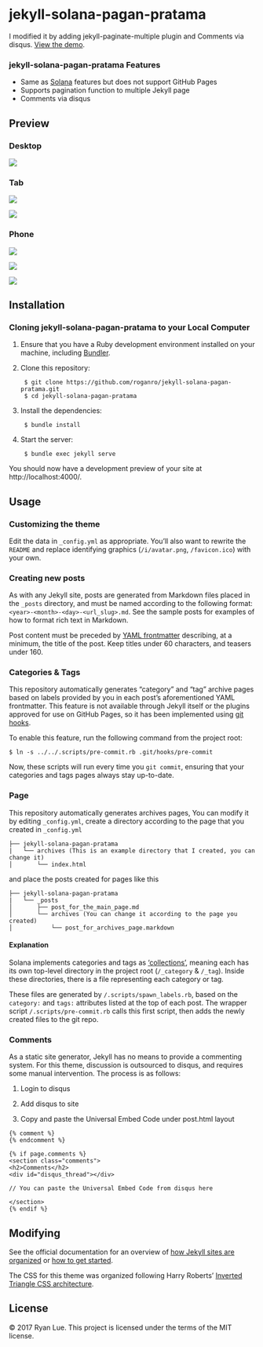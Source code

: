 jekyll-solana-pagan-pratama
===============================================

I modified it by adding jekyll-paginate-multiple plugin and Comments via disqus. [View the demo][demo_A].

### jekyll-solana-pagan-pratama Features

* Same as [Solana][rlue] features but does not support GitHub Pages
* Supports pagination function to multiple Jekyll page
* Comments via disqus

Preview
------------

### Desktop

![](https://live.staticflickr.com/65535/50564997218_a500888275_o_d.png)

### Tab

![](https://live.staticflickr.com/65535/50565882412_234c2d2f26_o_d.png)

![](https://live.staticflickr.com/65535/50565882312_2459593e3e_o_d.png)

### Phone

![](https://live.staticflickr.com/65535/50565744196_81a8d4ba6b_o_d.png)

![](https://live.staticflickr.com/65535/50564997113_ea9823433f_o_d.png)

![](https://live.staticflickr.com/65535/48981450192_e20e9268fb_o_d.jpg)

Installation
------------

### Cloning jekyll-solana-pagan-pratama to your Local Computer

1. Ensure that you have a Ruby development environment installed on your machine, including [Bundler][bun].

2. Clone this repository:

        $ git clone https://github.com/roganro/jekyll-solana-pagan-pratama.git
        $ cd jekyll-solana-pagan-pratama

3. Install the dependencies:

        $ bundle install

4. Start the server: 

        $ bundle exec jekyll serve

You should now have a development preview of your site at http://localhost:4000/.

Usage
-----

### Customizing the theme

Edit the data in `_config.yml` as appropriate. You’ll also want to rewrite the `README` and replace identifying graphics (`/i/avatar.png`, `/favicon.ico`) with your own.

### Creating new posts

As with any Jekyll site, posts are generated from Markdown files placed in the `_posts` directory, and must be named according to the following format: `<year>-<month>-<day>-<url_slug>.md`. See the sample posts for examples of how to format rich text in Markdown.

Post content must be preceded by [YAML frontmatter][doc-fm] describing, at a minimum, the title of the post. Keep titles under 60 characters, and teasers under 160.

### Categories & Tags

This repository automatically generates “category” and “tag” archive pages based on labels provided by you in each post’s aforementioned YAML frontmatter. This feature is not available through Jekyll itself or the plugins approved for use on GitHub Pages, so it has been implemented using [git hooks][ghk].

To enable this feature, run the following command from the project root:

```
$ ln -s ../../.scripts/pre-commit.rb .git/hooks/pre-commit
```

Now, these scripts will run every time you `git commit`, ensuring that your categories and tags pages always stay up-to-date.

### Page

This repository automatically generates archives pages, You can modify it by editing `_config.yml`, create a directory according to the page that you created in `_config.yml`
```
├── jekyll-solana-pagan-pratama
|   └── archives (This is an example directory that I created, you can change it)
│       └── index.html
```
and place the posts created for pages like this
```
├── jekyll-solana-pagan-pratama
|   └── _posts
│       ├── post_for_the_main_page.md
│       └── archives (You can change it according to the page you created)
│           └── post_for_archives_page.markdown
```
#### Explanation

Solana implements categories and tags as [‘collections’][doc-col], meaning each has its own top-level directory in the project root (`/_category` & `/_tag`). Inside these directories, there is a file representing each category or tag.

These files are generated by `/.scripts/spawn_labels.rb`, based on the `category:` and `tags:` attributes listed at the top of each post. The wrapper script `/.scripts/pre-commit.rb` calls this first script, then adds the newly created files to the git repo.

### Comments

As a static site generator, Jekyll has no means to provide a commenting system. For this theme, discussion is outsourced to disqus, and requires some manual intervention. The process is as follows:

1. Login to disqus

2. Add disqus to site

3. Copy and paste the Universal Embed Code under post.html layout

```
{% comment %}
{% endcomment %}

{% if page.comments %}
<section class="comments">
<h2>Comments</h2>
<div id="disqus_thread"></div>

// You can paste the Universal Embed Code from disqus here

</section>         
{% endif %}
```

Modifying
---------

See the official documentation for an overview of [how Jekyll sites are organized][doc-dirs] or [how to get started][doc-qs].

The CSS for this theme was organized following Harry Roberts’ [Inverted Triangle CSS architecture][itcss].

License
-------

© 2017 Ryan Lue. This project is licensed under the terms of the MIT license.

[jk]: http://jekyllrb.com/
[rlue]: https://github.com/rlue/jekyll-solana
[new]: https://github.com/new
[bun]: https://github.com/bundler/bundler#installation-and-usage
[doc-fm]: https://jekyllrb.com/docs/frontmatter/
[ghk]: http://githooks.com/
[doc-col]: https://jekyllrb.com/docs/collections/
[doc-dirs]: https://jekyllrb.com/docs/structure/
[doc-qs]: https://jekyllrb.com/docs/quickstart/
[itcss]: https://www.xfive.co/blog/itcss-scalable-maintainable-css-architecture/
[demo_A]: https://developer.rfproduction.com/
